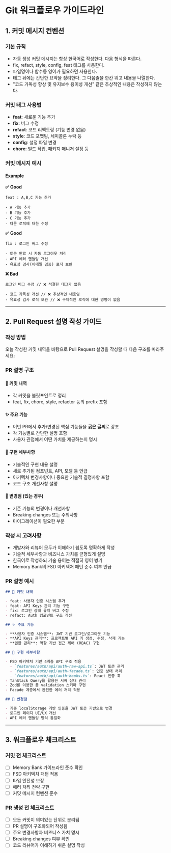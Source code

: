 # Git 워크플로우 가이드라인

## 1. 커밋 메시지 컨벤션

### 기본 규칙

- 자동 생성 커밋 메시지는 항상 한국어로 작성한다. 다음 형식을 따른다.
- fix, refact, style, config, feat 태그를 사용한다.
- 파일명이나 함수등 영어가 필요하면 사용한다.
- 태그 뒤에는 간단한 요약을 정리한다. 그 다음줄을 한칸 뛰고 내용을 나열한다.
- "코드 가독성 향상 및 유지보수 용이성 개선" 같은 추상적인 내용은 작성하지 않는다.

### 커밋 태그 사용법

- **feat**: 새로운 기능 추가
- **fix**: 버그 수정
- **refact**: 코드 리팩토링 (기능 변경 없음)
- **style**: 코드 포맷팅, 세미콜론 누락 등
- **config**: 설정 파일 변경
- **chore**: 빌드 작업, 패키지 매니저 설정 등

### 커밋 메시지 예시

#### Example

**✅ Good**

```
feat : A,B,C 기능 추가

- A 기능 추가
- B 기능 추가
- C 기능 추가
- 다른 로직에 대한 수정
```

**✅ Good**

```
fix : 로그인 버그 수정

- 토큰 만료 시 자동 로그아웃 처리
- API 에러 핸들링 개선
- 유효성 검사(이메일 검증) 로직 보완
```

**❌ Bad**

```
로그인 버그 수정 // ❌ 적절한 태그가 없음

- 코드 가독성 개선 // ❌ 추상적인 내용임
- 유효성 검사 로직 보완 // ❌ 구체적인 로직에 대한 명명이 없음
```

---

## 2. Pull Request 설명 작성 가이드

### 작성 방법

오늘 작성한 커밋 내역을 바탕으로 Pull Request 설명을 작성할 때 다음 구조를 따라주세요:

### PR 설명 구조

#### 📝 **커밋 내역**

- 각 커밋을 불릿포인트로 정리
- feat, fix, chore, style, refactor 등의 prefix 포함

#### ✨ **주요 기능**

- 이번 PR에서 추가/변경된 핵심 기능들을 **굵은 글씨**로 강조
- 각 기능별로 간단한 설명 포함
- 사용자 관점에서 어떤 가치를 제공하는지 명시

#### 🔧 **구현 세부사항**

- 기술적인 구현 내용 설명
- 새로 추가된 컴포넌트, API, 모델 등 언급
- 아키텍처 변경사항이나 중요한 기술적 결정사항 포함
- 코드 구조 개선사항 설명

#### 🔄 **변경점** (있는 경우)

- 기존 기능의 변경이나 개선사항
- Breaking changes 또는 주의사항
- 마이그레이션이 필요한 부분

### 작성 시 고려사항

- 개발자와 리뷰어 모두가 이해하기 쉽도록 명확하게 작성
- 기술적 세부사항과 비즈니스 가치를 균형있게 설명
- 한국어로 작성하되 기술 용어는 적절히 영어 병기
- Memory Bank의 FSD 아키텍처 패턴 준수 여부 언급

### PR 설명 예시

```markdown
## 📝 커밋 내역

- feat: 사용자 인증 시스템 추가
- feat: API Keys 관리 기능 구현
- fix: 로그인 상태 유지 버그 수정
- refact: Auth 컴포넌트 구조 개선

## ✨ 주요 기능

- **사용자 인증 시스템**: JWT 기반 로그인/로그아웃 기능
- **API Keys 관리**: 프로젝트별 API 키 생성, 수정, 삭제 기능
- **권한 관리**: 역할 기반 접근 제어 (RBAC) 구현

## 🔧 구현 세부사항

- FSD 아키텍처 기반 4계층 API 구조 적용
  - `features/auth/api/auth-raw-api.ts`: JWT 토큰 관리
  - `features/auth/api/auth-facade.ts`: 인증 상태 처리
  - `features/auth/api/auth-hooks.ts`: React 인증 훅
- TanStack Query를 활용한 서버 상태 관리
- Zod를 이용한 폼 validation 스키마 구현
- Facade 계층에서 완전한 에러 처리 적용

## 🔄 변경점

- 기존 localStorage 기반 인증을 JWT 토큰 기반으로 변경
- 로그인 페이지 UI/UX 개선
- API 에러 핸들링 방식 통일화
```

---

## 3. 워크플로우 체크리스트

### 커밋 전 체크리스트

- [ ] Memory Bank 가이드라인 준수 확인
- [ ] FSD 아키텍처 패턴 적용
- [ ] 타입 안전성 보장
- [ ] 에러 처리 전략 구현
- [ ] 커밋 메시지 컨벤션 준수

### PR 생성 전 체크리스트

- [ ] 모든 커밋이 의미있는 단위로 분리됨
- [ ] PR 설명이 구조화되어 작성됨
- [ ] 주요 변경사항과 비즈니스 가치 명시
- [ ] Breaking changes 여부 확인
- [ ] 코드 리뷰어가 이해하기 쉬운 설명 작성
